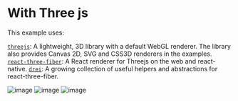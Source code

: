 # With Three js

This example uses:

[`threejs`](https://threejs.org/): A lightweight, 3D library with a default WebGL renderer. The library also provides Canvas 2D, SVG and CSS3D renderers in the examples.
[`react-three-fiber`](https://github.com/pmndrs/react-three-fiber): A React renderer for Threejs on the web and react-native.
[`drei`](https://github.com/pmndrs/drei): A growing collection of useful helpers and abstractions for react-three-fiber.

![image](https://user-images.githubusercontent.com/102738962/232431395-e3b25f68-279b-45dd-a3f7-34a4ba4dc2c6.png)
![image](https://user-images.githubusercontent.com/102738962/232431167-f931f16e-cfe2-4793-8592-5ff1fc47bc8c.png)
![image](https://user-images.githubusercontent.com/102738962/232430927-1ff8df57-0ebb-46ba-90b3-98783f1b4044.png)
